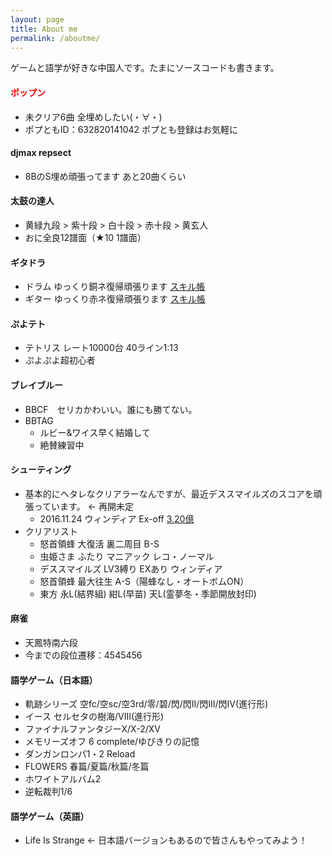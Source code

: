 ```yaml
---
layout: page
title: About me
permalink: /aboutme/
---
```


ゲームと語学が好きな中国人です。たまにソースコードも書きます。

#### <font color="red">ポップン</font>
* 未クリア6曲 全埋めしたい(・∀・)
* ポプともID：632820141042 ポプとも登録はお気軽に

#### djmax repsect
* 8BのS埋め頑張ってます あと20曲くらい

#### 太鼓の達人
* 黄緑九段 > 紫十段 > 白十段 > 赤十段 > 黄玄人
* おに全良12譜面（★10 1譜面）

#### ギタドラ
* ドラム ゆっくり銅ネ復帰頑張ります [スキル帳](http://gsv.fun/exchain/1/d)
* ギター ゆっくり赤ネ復帰頑張ります [スキル帳](http://gsv.fun/exchain/1/g)
  
#### ぷよテト
* テトリス レート10000台 40ライン1:13
* ぷよぷよ超初心者

#### ブレイブルー
* BBCF　セリカかわいい。誰にも勝てない。
* BBTAG
  * ルビー&ワイス早く結婚して
  * 絶賛練習中

#### シューティング
* 基本的にヘタレなクリアラーなんですが、最近デススマイルズのスコアを頑張っています。 <- 再開未定
  * 2016.11.24 ウィンディア Ex-off [3.20億](https://twitter.com/ssdh233/status/801364272563572737)
* クリアリスト
  * 怒首領蜂 大復活 裏二周目 B-S
  * 虫姫さま ふたり マニアック レコ・ノーマル
  * デススマイルズ LV3縛り EXあり ウィンディア
  * 怒首領蜂 最大往生 A-S（陽蜂なし・オートボムON）
  * 東方 永L(結界組) 紺L(早苗) 天L(霊夢冬・季節開放封印)
  
#### 麻雀
  * 天鳳特南六段
  * 今までの段位遷移：4545456

#### 語学ゲーム（日本語）
  * 軌跡シリーズ 空fc/空sc/空3rd/零/碧/閃/閃II/閃III/閃IV(進行形)
  * イース セルセタの樹海/VIII(進行形)
  * ファイナルファンタジーX/X-2/XV
  * メモリーズオフ 6 complete/ゆびきりの記憶
  * ダンガンロンパ1・2 Reload
  * FLOWERS 春篇/夏篇/秋篇/冬篇
  * ホワイトアルバム2
  * 逆転裁判1/6

#### 語学ゲーム（英語）
  * Life Is Strange <- 日本語バージョンもあるので皆さんもやってみよう！
